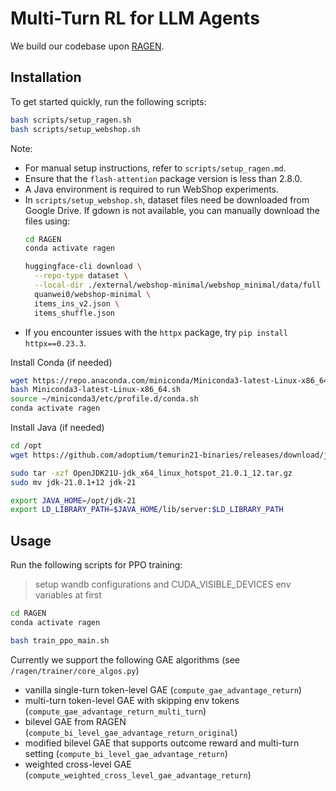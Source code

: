 # Multi-Turn RL for LLM Agents

We build our codebase upon [RAGEN](https://github.com/RAGEN-AI/RAGEN).

## Installation

To get started quickly, run the following scripts:
```bash
bash scripts/setup_ragen.sh
bash scripts/setup_webshop.sh
```

Note:
- For manual setup instructions, refer to `scripts/setup_ragen.md`.
- Ensure that the `flash-attention` package version is less than 2.8.0.
- A Java environment is required to run WebShop experiments.
- In `scripts/setup_webshop.sh`, dataset files need be downloaded from Google Drive. If gdown is not available, you can manually download the files using:
  ```bash
  cd RAGEN
  conda activate ragen

  huggingface-cli download \
    --repo-type dataset \
    --local-dir ./external/webshop-minimal/webshop_minimal/data/full \
    quanwei0/webshop-minimal \
    items_ins_v2.json \
    items_shuffle.json
  ```
- If you encounter issues with the `httpx` package, try `pip install httpx==0.23.3`.

Install Conda (if needed)
```bash
wget https://repo.anaconda.com/miniconda/Miniconda3-latest-Linux-x86_64.sh
bash Miniconda3-latest-Linux-x86_64.sh
source ~/miniconda3/etc/profile.d/conda.sh
conda activate ragen
```


Install Java (if needed)
```bash
cd /opt
wget https://github.com/adoptium/temurin21-binaries/releases/download/jdk-21.0.1%2B12/OpenJDK21U-jdk_x64_linux_hotspot_21.0.1_12.tar.gz

sudo tar -xzf OpenJDK21U-jdk_x64_linux_hotspot_21.0.1_12.tar.gz
sudo mv jdk-21.0.1+12 jdk-21

export JAVA_HOME=/opt/jdk-21
export LD_LIBRARY_PATH=$JAVA_HOME/lib/server:$LD_LIBRARY_PATH
```

## Usage

Run the following scripts for PPO training:

> setup wandb configurations and CUDA_VISIBLE_DEVICES env variables at first 

```bash
cd RAGEN
conda activate ragen

bash train_ppo_main.sh
```

Currently we support the following GAE algorithms (see `/ragen/trainer/core_algos.py`)
- vanilla single-turn token-level GAE (`compute_gae_advantage_return`)
- multi-turn token-level GAE with skipping env tokens (`compute_gae_advantage_return_multi_turn`)
- bilevel GAE from RAGEN (`compute_bi_level_gae_advantage_return_original`)
- modified bilevel GAE that supports outcome reward and multi-turn setting (`compute_bi_level_gae_advantage_return`)
- weighted cross-level GAE (`compute_weighted_cross_level_gae_advantage_return`)
